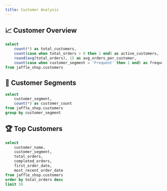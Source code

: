 ```yaml
---
title: Customer Analysis
---
```


## 📈 Customer Overview

```sql customer_overview
select 
    count(*) as total_customers,
    count(case when total_orders > 0 then 1 end) as active_customers,
    round(avg(total_orders), 1) as avg_orders_per_customer,
    count(case when customer_segment = 'Frequent' then 1 end) as frequent_customers
from jaffle_shop.customers
```

<div class="grid grid-cols-2 md:grid-cols-4 gap-4">
    <BigValue 
        data={customer_overview} 
        value=total_customers 
        title="Total Customers"
    />
    <BigValue 
        data={customer_overview} 
        value=active_customers 
        title="Active Customers"
    />
    <BigValue 
        data={customer_overview} 
        value=avg_orders_per_customer 
        title="Avg Orders/Customer"
        fmt=num1
    />
    <BigValue 
        data={customer_overview} 
        value=frequent_customers 
        title="Frequent Customers"
    />
</div>

## 🎯 Customer Segments

```sql customer_segments
select 
    customer_segment,
    count(*) as customer_count
from jaffle_shop.customers
group by customer_segment
```

<BarChart 
    data={customer_segments} 
    x=customer_segment 
    y=customer_count
    title="Customer Count by Segment"
/>

## 🏆 Top Customers

```sql top_customers
select 
    customer_name,
    customer_segment,
    total_orders,
    completed_orders,
    first_order_date,
    most_recent_order_date
from jaffle_shop.customers
order by total_orders desc
limit 50
```

<DataTable data={top_customers} search=true rows=50>
    <Column id=customer_name title="Customer Name" />
    <Column id=customer_segment title="Segment" />
    <Column id=total_orders title="Total Orders" />
    <Column id=completed_orders title="Completed Orders" />
    <Column id=first_order_date title="First Order" />
    <Column id=most_recent_order_date title="Latest Order" />
</DataTable>